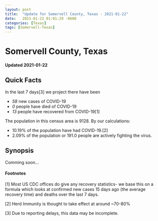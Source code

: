 ```yaml
---
layout: post
title:  "Update for Somervell County, Texas - 2021-01-22"
date:   2021-01-22 01:01:29 -0600
categories: [Texas]
tags: [Somervell-Texas]
---
```


# Somervell County, Texas
#### Updated 2021-01-22

## Quick Facts

In the last 7 days[3] we project there have been
- *58* new cases of COVID-19
- *0* people have died of COVID-19
- *13* people have recovered from COVID-19[1]

The population in this census area is 9128. By our calculations:
- 10.19% of the population have had COVID-19.[2]
- 2.09% of the population or 191.0 people are actively fighting the virus.

## Synopsis

Comming soon...


#### Footnotes

[1] Most US CDC offices do give any recovery statistics- we base this on a formula which looks at confirmed new cases
15 days ago (the average recovery time) and deaths over the last 7 days.

[2] Herd Immunity is thought to take effect at around ~70-80%

[3] Due to reporting delays, this data may be incomplete.
 
    